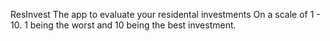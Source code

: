 ResInvest
The app to evaluate your residental investments
On a scale of 1 - 10. 1 being the worst and 10 being the best investment.

